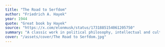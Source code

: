 ```yaml
---
title: "The Road to Serfdom"
author: "Friedrich A. Hayek"
year: 1944
quote: "Great book by Hayek"
source: "https://x.com/elonmusk/status/1731885154061205750"
summary: "A classic work in political philosophy, intellectual and cultural history, and economics, The Road to Serfdom has inspired and infuriated politicians, scholars, and general readers for half a century. Originally published in England in the spring of 1944 - when the Labour party ruled in Britain, Eleanor Roosevelt supported the efforts of Stalin, and Albert Einstein subscribed to the socialist program - The Road to Serfdom was seen as heretical for its passionate warning against the dangers of state control over the means of production. For F.A. Hayek, the collectivist idea of empowering government with increasing economic control would inevitably lead not to a utopia but to the horrors of Nazi Germany and Fascist Italy. After thirty-two printings in the United States, The Road to Serfdom has established itself alongside the works of de Tocqueville, Mill, and Orwell for its timeless meditation on the relation between individual liberty and government authority. This fiftieth anniversary edition, with a new introduction by Milton Friedman, commemorates the enduring influence of The Road to Serfdom on the ever-changing political and social climates of the twentieth century - from the rise of socialism after World War II to the Reagan and Thatcher \"revolutions\" in the 1980s and the transitions in Eastern Europe from communism to capitalism in the 1990s."
cover: "/assets/cover/The Road to Serfdom.jpg"
---
```

